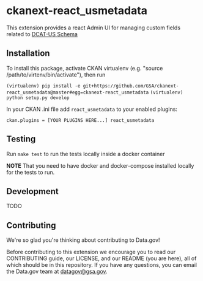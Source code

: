 # ckanext-react_usmetadata

This extension provides a react Admin UI for managing custom fields related to [DCAT-US Schema](https://https://resources.data.gov/resources/dcat-us/)

## Installation

To install this package, activate CKAN virtualenv (e.g. "source /path/to/virtenv/bin/activate"), then run

`(virtualenv) pip install -e git+https://github.com/GSA/ckanext-react_usmetadata@master#egg=ckanext-react_usmetadata`
`(virtualenv) python setup.py develop`

In your CKAN .ini file add `react_usmetadata` to your enabled plugins:

`ckan.plugins = [YOUR PLUGINS HERE...] react_usmetadata`

## Testing

Run `make test` to run the tests locally inside a docker container

**NOTE** That you need to have docker and docker-compose installed locally for the tests to run.

## Development

TODO

## Contributing

We're so glad you're thinking about contributing to Data.gov!

Before contributing to this extension we encourage you to read our CONTRIBUTING guide, our LICENSE, and our README (you are here), all of which should be in this repository. If you have any questions, you can email the Data.gov team at datagov@gsa.gov.
